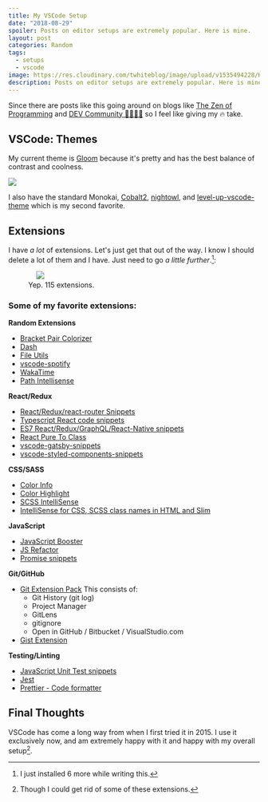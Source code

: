 ```yaml
---
title: My VSCode Setup
date: "2018-08-29"
spoiler: Posts on editor setups are extremely popular. Here is mine.
layout: post
categories: Random
tags:
  - setups
  - vscode
image: https://res.cloudinary.com/twhiteblog/image/upload/v1535494228/Header%20Images/alexandru-acea-582050-unsplash.jpg
description: Posts on editor setups are extremely popular. Here is mine.
---
```


Since there are posts like this going around on blogs like [The Zen of Programming](https://zen-of-programming.com/vs-code-setup) and [DEV Community 👩‍💻👨‍💻](https://dev.to/nickytonline/my-visual-studio-code-setup-2ima) so I feel like giving my 🔥 take.

## VSCode: Themes

My current theme is [Gloom](https://github.com/agirton/gloom) because it's pretty and has the best balance of contrast and coolness.

![](https://res.cloudinary.com/twhiteblog/image/upload/c_scale,w_2737/v1535424698/My%20VSCode%20Setup/Main%20Interface/Screenshot-2018-08-27_10-44-30_PM.png)

I also have the standard Monokai, [Cobalt2](https://github.com/wesbos/cobalt2/), [nightowl](https://github.com/sdras/night-owl-vscode-theme), and [level-up-vscode-theme](https://github.com/leveluptuts/level-up-vscode-theme) which is my second favorite.

## Extensions

I have *a lot* of extensions. Let's just get that out of the way. I know I should delete a lot of them and I have. Just need to go *a little further*.[^1]:

<figure>
    <img src="https://res.cloudinary.com/twhiteblog/image/upload/v1535578739/My%20VSCode%20Setup/Extensions/extensions_vscode.png" />
    <figcaption>
       Yep. 115 extensions.
    </figcaption>
</figure>

### Some of my favorite extensions:


**Random Extensions**
- [Bracket Pair Colorizer](https://marketplace.visualstudio.com/items?itemName=CoenraadS.bracket-pair-colorizer)
- [Dash](https://marketplace.visualstudio.com/items?itemName=deerawan.vscode-dash)
- [File Utils](https://marketplace.visualstudio.com/items?itemName=sleistner.vscode-fileutils)
- [vscode-spotify](https://marketplace.visualstudio.com/items?itemName=shyykoserhiy.vscode-spotify)
- [WakaTime](https://marketplace.visualstudio.com/items?itemName=WakaTime.vscode-wakatime)
- [Path Intellisense](https://marketplace.visualstudio.com/items?itemName=christian-kohler.path-intellisense)

**React/Redux**
- [React/Redux/react-router Snippets](https://marketplace.visualstudio.com/items?itemName=discountry.react-redux-react-router-snippets)
- [Typescript React code snippets](https://marketplace.visualstudio.com/items?itemName=infeng.vscode-react-typescript)
- [ES7 React/Redux/GraphQL/React-Native snippets](https://marketplace.visualstudio.com/items?itemName=dsznajder.es7-react-js-snippets)
- [React Pure To Class](https://marketplace.visualstudio.com/items?itemName=angryobject.react-pure-to-class-vscode)
- [vscode-gatsby-snippets](https://marketplace.visualstudio.com/items?itemName=nickytonline.vscode-gatsby-snippets)
- [vscode-styled-components-snippets](https://marketplace.visualstudio.com/items?itemName=lXSPandora.vscode-styled-components-snippets)

**CSS/SASS**
- [Color Info](https://marketplace.visualstudio.com/items?itemName=bierner.color-info)
- [Color Highlight](https://marketplace.visualstudio.com/items?itemName=naumovs.color-highlight)
- [SCSS IntelliSense](https://marketplace.visualstudio.com/items?itemName=mrmlnc.vscode-scss)
- [IntelliSense for CSS, SCSS class names in HTML and Slim](https://marketplace.visualstudio.com/items?itemName=gencer.html-slim-scss-css-class-completion)

**JavaScript**
- [JavaScript Booster](https://marketplace.visualstudio.com/items?itemName=sburg.vscode-javascript-booster)
- [JS Refactor](https://marketplace.visualstudio.com/items?itemName=cmstead.jsrefactor)
- [Promise snippets](https://marketplace.visualstudio.com/items?itemName=progre.promise-snippets)

**Git/GitHub**
- [Git Extension Pack](https://marketplace.visualstudio.com/items?itemName=donjayamanne.git-extension-pack)
  This consists of:
  -  Git History (git log)
  - Project Manager
  - GitLens
  - gitignore
  - Open in GitHub / Bitbucket / VisualStudio.com
- [Gist Extension](https://marketplace.visualstudio.com/items?itemName=kenhowardpdx.vscode-gist)

**Testing/Linting**
- [JavaScript Unit Test snippets](https://marketplace.visualstudio.com/items?itemName=iZDT.javascript-unit-test-snippet)
- [Jest](https://marketplace.visualstudio.com/items?itemName=Orta.vscode-jest)
- [Prettier - Code formatter](https://marketplace.visualstudio.com/items?itemName=esbenp.prettier-vscode)

## Final Thoughts

VSCode has come a long way from when I first tried it in 2015. I use it exclusively now, and am extremely happy with it and happy with my overall setup[^2].


[^1]: I just installed 6 more while writing this.
[^2]: Though I could get rid of some of these extensions.
